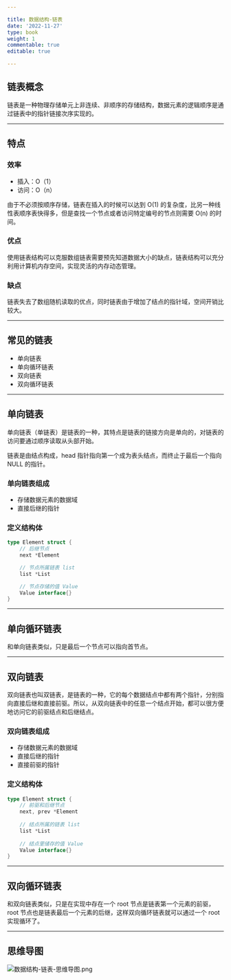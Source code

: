 ```yaml
---

title: 数据结构-链表
date: '2022-11-27'
type: book
weight: 1
commentable: true
editable: true

---
```


## 链表概念

链表是一种物理存储单元上非连续、非顺序的存储结构，数据元素的逻辑顺序是通过链表中的指针链接次序实现的。

---

## 特点

### 效率

- 插入：O（1）
- 访问：O（n）

由于不必须按顺序存储，链表在插入的时候可以达到 O(1) 的复杂度，比另一种线性表顺序表快得多，但是查找一个节点或者访问特定编号的节点则需要 O(n) 的时间。

### 优点

使用链表结构可以克服数组链表需要预先知道数据大小的缺点，链表结构可以充分利用计算机内存空间，实现灵活的内存动态管理。

### 缺点

链表失去了数组随机读取的优点，同时链表由于增加了结点的指针域，空间开销比较大。

--- 

## 常见的链表

- 单向链表
- 单向循环链表
- 双向链表
- 双向循环链表

---

## 单向链表

单向链表（单链表）是链表的一种，其特点是链表的链接方向是单向的，对链表的访问要通过顺序读取从头部开始。

链表是由结点构成，head 指针指向第一个成为表头结点，而终止于最后一个指向 NULL 的指针。

### 单向链表组成

- 存储数据元素的数据域
- 直接后继的指针

### 定义结构体

```go
type Element struct {
    // 后继节点
    next *Element

    // 节点所属链表 list
    list *List

    // 节点存储的值 Value
    Value interface{}
}
```

---

## 单向循环链表

和单向链表类似，只是最后一个节点可以指向首节点。

---

## 双向链表

双向链表也叫双链表，是链表的一种，它的每个数据结点中都有两个指针，分别指向直接后继和直接前驱。所以，从双向链表中的任意一个结点开始，都可以很方便地访问它的前驱结点和后继结点。

### 双向链表组成

- 存储数据元素的数据域
- 直接后继的指针
- 直接前驱的指针

### 定义结构体

```go
type Element struct {
    // 前驱和后继节点
    next, prev *Element
    
    // 结点所属的链表 list
    list *List
    
    // 结点里储存的值 Value
    Value interface{}
}
```

---

## 双向循环链表

和双向链表类似，只是在实现中存在一个 root 节点是链表第一个元素的前驱，root 节点也是链表最后一个元素的后继，这样双向循环链表就可以通过一个 root 实现循环了。

---

## 思维导图

![数据结构-链表-思维导图.png](https://cnymw.github.io/GolangStudy/docs/数据结构-链表/数据结构-链表-思维导图.png)